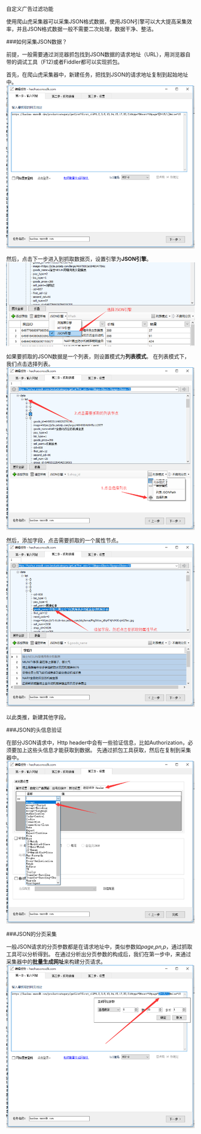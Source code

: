 自定义广告过滤功能


使用爬山虎采集器可以采集JSON格式数据，使用JSON引擎可以大大提高采集效率，并且JSON格式数据一般不需要二次处理，数据干净、整洁。

###如何采集JSON数据？

前提，一般需要通过浏览器抓包找到JSON数据的请求地址（URL），用浏览器自带的调试工具（F12)或者Fiddler都可以实现抓包。


首先，在爬山虎采集器中，新建任务，把找到JSON的请求地址复制到起始地址中。
![JSON](img/JSON1.png)

然后，点击下一步进入到抓取数据页，设置引擎为**JSON引擎**。
![JSON](img/JSON6.png)

如果要抓取的JSON数据是一个列表，则设置模式为**列表模式**。 在列表模式下，我们点击选择列表。
![JSON](img/JSON2.png)

然后，添加字段，点击需要抓取的一个属性节点。
![JSON](img/JSON3.png)

以此类推，新建其他字段。


###JSON的头信息验证

在部分JSON请求中，Http header中会有一些验证信息，比如Authorization，必须要加上这些头信息才能获取到数据。
先通过抓包工具获取，然后在复制到采集器中。
![JSON](img/JSON4.png)

###JSON的分页采集

一般JSON请求的分页参数都是在请求地址中，类似参数如*page,pn,p*，通过抓取工具可以分析得到。
在通过分析出分页参数的构成后，我们在第一步中，来通过采集器中的**批量生成网址**来构建分页请求。
![JSON](img/JSON5.png)